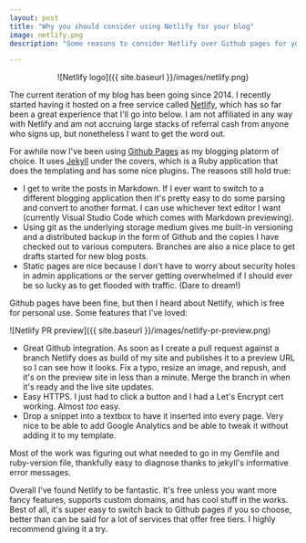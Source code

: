 ```yaml
---
layout: post
title: "Why you should consider using Netlify for your blog"
image: netlify.png
description: "Some reasons to consider Netlify over Github pages for your blog."

---
```


<p align="center">
![Netlify logo]({{ site.baseurl }}/images/netlify.png)
</p>

The current iteration of my blog has been going since 2014. I recently started having it hosted on a free service called [Netlify](https://www.netlify.com/), which has so far been a great experience that I'll go into below. I am not affiliated in any way with Netlify and am not accruing large stacks of referral cash from anyone who signs up, but nonetheless I want to get the word out.

For awhile now I've been using [Github Pages](https://pages.github.com/) as my blogging platorm of choice. It uses [Jekyll](https://jekyllrb.com/) under the covers, which is a Ruby application that does the templating and has some nice plugins. The reasons still hold true:

* I get to write the posts in Markdown. If I ever want to switch to a different blogging application then it's pretty easy to do some parsing and convert to another format. I can use whichever text editor I want (currently Visual Studio Code which comes with Markdown previewing).
* Using git as the underlying storage medium gives me built-in versioning and a distributed backup in the form of Github and the copies I have checked out to various computers. Branches are also a nice place to get drafts started for new blog posts.
* Static pages are nice because I don't have to worry about security holes in admin applications or the server getting overwhelmed if I should ever be so lucky as to get flooded with traffic. (Dare to dream!)

Github pages have been fine, but then I heard about Netlify, which is free for personal use. Some features that I've loved:

![Netlify PR preview]({{ site.baseurl }}/images/netlify-pr-preview.png)

* Great Github integration. As soon as I create a pull request against a branch Netlify does as build of my site and publishes it to a preview URL so I can see how it looks. Fix a typo, resize an image, and repush, and it's on the preview site in less than a minute. Merge the branch in when it's ready and the live site updates.
* Easy HTTPS. I just had to click a button and I had a Let's Encrypt cert working. Almost *too* easy.
* Drop a snippet into a textbox to have it inserted into every page. Very nice to be able to add Google Analytics and be able to tweak it without adding it to my template.

Most of the work was figuring out what needed to go in my Gemfile and ruby-version file, thankfully easy to diagnose thanks to jekyll's informative error messages.

Overall I've found Netlify to be fantastic. It's free unless you want more fancy features, supports custom domains, and has cool stuff in the works. Best of all, it's super easy to switch back to Github pages if you so choose, better than can be said for a lot of services that offer free tiers. I highly recommend giving it a try.